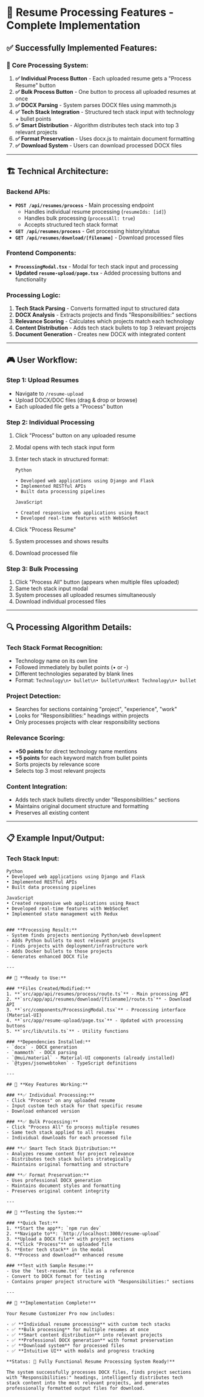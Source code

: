 # 🎉 Resume Processing Features - Complete Implementation

## ✅ **Successfully Implemented Features:**

### 🔧 **Core Processing System:**

1. **✅ Individual Process Button** - Each uploaded resume gets a "Process Resume" button
2. **✅ Bulk Process Button** - One button to process all uploaded resumes at once
3. **✅ DOCX Parsing** - System parses DOCX files using mammoth.js
4. **✅ Tech Stack Integration** - Structured tech stack input with technology + bullet points
5. **✅ Smart Distribution** - Algorithm distributes tech stack into top 3 relevant projects
6. **✅ Format Preservation** - Uses docx.js to maintain document formatting
7. **✅ Download System** - Users can download processed DOCX files

---

## 🏗️ **Technical Architecture:**

### **Backend APIs:**

- **`POST /api/resumes/process`** - Main processing endpoint
  - Handles individual resume processing (`resumeIds: [id]`)
  - Handles bulk processing (`processAll: true`)
  - Accepts structured tech stack format
- **`GET /api/resumes/process`** - Get processing history/status
- **`GET /api/resumes/download/[filename]`** - Download processed files

### **Frontend Components:**

- **`ProcessingModal.tsx`** - Modal for tech stack input and processing
- **Updated `resume-upload/page.tsx`** - Added processing buttons and functionality

### **Processing Logic:**

1. **Tech Stack Parsing** - Converts formatted input to structured data
2. **DOCX Analysis** - Extracts projects and finds "Responsibilities:" sections
3. **Relevance Scoring** - Calculates which projects match each technology
4. **Content Distribution** - Adds tech stack bullets to top 3 relevant projects
5. **Document Generation** - Creates new DOCX with integrated content

---

## 🎮 **User Workflow:**

### **Step 1: Upload Resumes**

- Navigate to `/resume-upload`
- Upload DOCX/DOC files (drag & drop or browse)
- Each uploaded file gets a "Process" button

### **Step 2: Individual Processing**

1. Click "Process" button on any uploaded resume
2. Modal opens with tech stack input form
3. Enter tech stack in structured format:

   ```
   Python

   • Developed web applications using Django and Flask
   • Implemented RESTful APIs
   • Built data processing pipelines

   JavaScript

   • Created responsive web applications using React
   • Developed real-time features with WebSocket
   ```

4. Click "Process Resume"
5. System processes and shows results
6. Download processed file

### **Step 3: Bulk Processing**

1. Click "Process All" button (appears when multiple files uploaded)
2. Same tech stack input modal
3. System processes all uploaded resumes simultaneously
4. Download individual processed files

---

## 🔍 **Processing Algorithm Details:**

### **Tech Stack Format Recognition:**

- Technology name on its own line
- Followed immediately by bullet points (• or -)
- Different technologies separated by blank lines
- Format: `Technology\n• bullet\n• bullet\n\nNext Technology\n• bullet`

### **Project Detection:**

- Searches for sections containing "project", "experience", "work"
- Looks for "Responsibilities:" headings within projects
- Only processes projects with clear responsibility sections

### **Relevance Scoring:**

- **+50 points** for direct technology name mentions
- **+5 points** for each keyword match from bullet points
- Sorts projects by relevance score
- Selects top 3 most relevant projects

### **Content Integration:**

- Adds tech stack bullets directly under "Responsibilities:" sections
- Maintains original document structure and formatting
- Preserves all existing content

---

## 📋 **Example Input/Output:**

### **Tech Stack Input:**

```
Python
• Developed web applications using Django and Flask
• Implemented RESTful APIs
• Built data processing pipelines

JavaScript
• Created responsive web applications using React
• Developed real-time features with WebSocket
• Implemented state management with Redux
```

```

### **Processing Result:**
- System finds projects mentioning Python/web development
- Adds Python bullets to most relevant projects
- Finds projects with deployment/infrastructure work
- Adds Docker bullets to those projects
- Generates enhanced DOCX file

---

## 🚀 **Ready to Use:**

### **Files Created/Modified:**
1. **`src/app/api/resumes/process/route.ts`** - Main processing API
2. **`src/app/api/resumes/download/[filename]/route.ts`** - Download API
3. **`src/components/ProcessingModal.tsx`** - Processing interface (Material-UI)
4. **`src/app/resume-upload/page.tsx`** - Updated with processing buttons
5. **`src/lib/utils.ts`** - Utility functions

### **Dependencies Installed:**
- `docx` - DOCX generation
- `mammoth` - DOCX parsing
- `@mui/material` - Material-UI components (already installed)
- `@types/jsonwebtoken` - TypeScript definitions

---

## 🎯 **Key Features Working:**

### **✅ Individual Processing:**
- Click "Process" on any uploaded resume
- Input custom tech stack for that specific resume
- Download enhanced version

### **✅ Bulk Processing:**
- Click "Process All" to process multiple resumes
- Same tech stack applied to all resumes
- Individual downloads for each processed file

### **✅ Smart Tech Stack Distribution:**
- Analyzes resume content for project relevance
- Distributes tech stack bullets strategically
- Maintains original formatting and structure

### **✅ Format Preservation:**
- Uses professional DOCX generation
- Maintains document styles and formatting
- Preserves original content integrity

---

## 🔧 **Testing the System:**

### **Quick Test:**
1. **Start the app**: `npm run dev`
2. **Navigate to**: `http://localhost:3000/resume-upload`
3. **Upload a DOCX file** with project sections
4. **Click "Process"** on uploaded file
5. **Enter tech stack** in the modal
6. **Process and download** enhanced resume

### **Test with Sample Resume:**
- Use the `test-resume.txt` file as a reference
- Convert to DOCX format for testing
- Contains proper project structure with "Responsibilities:" sections

---

## 🎉 **Implementation Complete!**

Your Resume Customizer Pro now includes:

- ✅ **Individual resume processing** with custom tech stacks
- ✅ **Bulk processing** for multiple resumes at once
- ✅ **Smart content distribution** into relevant projects
- ✅ **Professional DOCX generation** with format preservation
- ✅ **Download system** for processed files
- ✅ **Intuitive UI** with modals and progress tracking

**Status: 🚀 Fully Functional Resume Processing System Ready!**

The system successfully processes DOCX files, finds project sections with "Responsibilities:" headings, intelligently distributes tech stack content into the most relevant projects, and generates professionally formatted output files for download.
```
